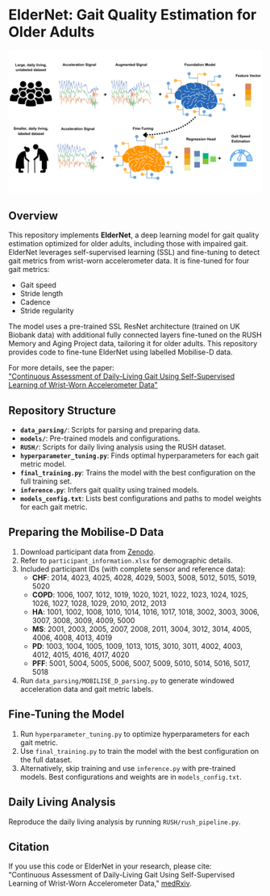 # ElderNet: Gait Quality Estimation for Older Adults
![pipeline](/imgs/pipeline.png)
## Overview
This repository implements **ElderNet**, a deep learning model for gait quality estimation optimized for older adults, including those with impaired gait. ElderNet leverages self-supervised learning (SSL) and fine-tuning to detect gait metrics from wrist-worn accelerometer data. It is fine-tuned for four gait metrics:
- Gait speed
- Stride length
- Cadence
- Stride regularity

The model uses a pre-trained SSL ResNet architecture (trained on UK Biobank data) with additional fully connected layers fine-tuned on the RUSH Memory and Aging Project data, tailoring it for older adults. This repository provides code to fine-tune ElderNet using labelled Mobilise-D data.

For more details, see the paper:  
["Continuous Assessment of Daily-Living Gait Using Self-Supervised Learning of Wrist-Worn Accelerometer Data"](https://www.medrxiv.org/content/10.1101/2025.05.21.25328061v1)

## Repository Structure

- **`data_parsing/`**: Scripts for parsing and preparing data.
- **`models/`**: Pre-trained models and configurations.
- **`RUSH/`**: Scripts for daily living analysis using the RUSH dataset.
- **`hyperparameter_tuning.py`**: Finds optimal hyperparameters for each gait metric model.
- **`final_training.py`**: Trains the model with the best configuration on the full training set.
- **`inference.py`**: Infers gait quality using trained models.
- **`models_config.txt`**: Lists best configurations and paths to model weights for each gait metric.

## Preparing the Mobilise-D Data

1. Download participant data from [Zenodo](https://zenodo.org/records/13899386).
2. Refer to `participant_information.xlsx` for demographic details.
3. Included participant IDs (with complete sensor and reference data):  
   - **CHF**: 2014, 4023, 4025, 4028, 4029, 5003, 5008, 5012, 5015, 5019, 5020  
   - **COPD**: 1006, 1007, 1012, 1019, 1020, 1021, 1022, 1023, 1024, 1025, 1026, 1027, 1028, 1029, 2010, 2012, 2013  
   - **HA**: 1001, 1002, 1008, 1010, 1014, 1016, 1017, 1018, 3002, 3003, 3006, 3007, 3008, 3009, 4009, 5000  
   - **MS**: 2001, 2003, 2005, 2007, 2008, 2011, 3004, 3012, 3014, 4005, 4006, 4008, 4013, 4019  
   - **PD**: 1003, 1004, 1005, 1009, 1013, 1015, 3010, 3011, 4002, 4003, 4012, 4015, 4016, 4017, 4020  
   - **PFF**: 5001, 5004, 5005, 5006, 5007, 5009, 5010, 5014, 5016, 5017, 5018  
4. Run `data_parsing/MOBILISE_D_parsing.py` to generate windowed acceleration data and gait metric labels.

## Fine-Tuning the Model

1. Run `hyperparameter_tuning.py` to optimize hyperparameters for each gait metric.
2. Use `final_training.py` to train the model with the best configuration on the full dataset.
3. Alternatively, skip training and use `inference.py` with pre-trained models. Best configurations and weights are in `models_config.txt`.

## Daily Living Analysis

Reproduce the daily living analysis by running `RUSH/rush_pipeline.py`.

## Citation

If you use this code or ElderNet in your research, please cite:  
"Continuous Assessment of Daily-Living Gait Using Self-Supervised Learning of Wrist-Worn Accelerometer Data," [medRxiv](https://www.medrxiv.org/content/10.1101/2025.05.21.25328061v1).
